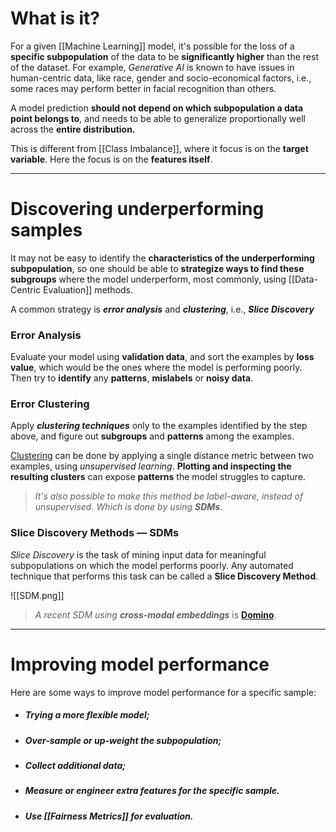 # What is it?

For a given [[Machine Learning]] model, it's possible for the loss of a **specific subpopulation** of the data to be **significantly higher** than the rest of the dataset. For example, *Generative AI* is known to have issues in human-centric data, like race, gender and socio-economical factors, i.e., some races may perform better in facial recognition than others.

A model prediction **should not depend on which subpopulation a data point belongs to**, and needs to be able to generalize proportionally well across the **entire distribution.**

This is different from [[Class Imbalance]], where it focus is on the **target variable**. Here the focus is on the **features itself**.
___
# Discovering underperforming samples

It may not be easy to identify the **characteristics of the underperforming subpopulation**, so one should be able to **strategize ways to find these subgroups** where the model underperform, most commonly, using [[Data-Centric Evaluation]] methods.

A common strategy is ***error analysis*** and ***clustering***, i.e., ***Slice Discovery***
### Error Analysis

Evaluate your model using **validation data**, and sort the examples by **loss value**, which would be the ones where the model is performing poorly. Then try to **identify** any **patterns**, **mislabels** or **noisy data**.
### Error Clustering

Apply ***clustering techniques*** only to the examples identified by the step above, and figure out **subgroups** and **patterns** among the examples.

[Clustering](https://scikit-learn.org/stable/modules/clustering.html) can be done by applying a single distance metric between two examples, using *unsupervised learning*. **Plotting and inspecting the resulting clusters** can expose **patterns** the model struggles to capture. 

> *It's also possible to make this method be label-aware, instead of unsupervised. Which is done by using **SDMs**.*
### Slice Discovery Methods — SDMs

*Slice Discovery* is the task of mining input data for meaningful subpopulations on which the model performs poorly. Any automated technique that performs this task can be called a **Slice Discovery Method**. 

![[SDM.png]]
> *A recent SDM using **cross-modal embeddings*** is [**Domino**](https://ai.stanford.edu/blog/domino/).
____
# Improving model performance

Here are some ways to improve model performance for a specific sample:
- ##### Trying a more flexible model;
- ##### Over-sample or up-weight the subpopulation;
- ##### Collect additional data;
- ##### Measure or engineer extra features for the specific sample.
- ##### Use [[Fairness Metrics]] for evaluation.
